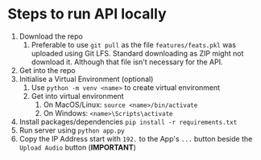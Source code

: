 # Steps to run API locally
1. Download the repo
    1. Preferable to use `git pull` as the file `features/feats.pkl` was uploaded using Git LFS. Standard downloading as ZIP might not download it. Although that file isn't necessary for the API.
2. Get into the repo
3. Initialise a Virtual Environment (optional)
    1. Use `python -m venv <name>` to create virtual environment
    2. Get into virtual environment
        1. On MacOS/Linux: `source <name>/bin/activate`
        2. On Windows: `<name>\Scripts\activate`
4. Install packages/dependencies `pip install -r requirements.txt`
5. Run server using `python app.py`
6. Copy the IP Address start with `192.` to the App's `...` button beside the `Upload Audio` button (**IMPORTANT**)
